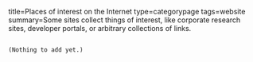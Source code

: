 title=Places of interest on the Internet
type=categorypage
tags=website
summary=Some sites collect things of interest, like corporate research sites, developer portals, or arbitrary collections of links.
~~~~~~

(Nothing to add yet.)
